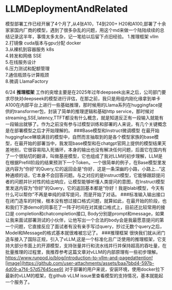 # LLMDeploymentAndRelated

模型部署工作已经开展了4个月了,从4张A10，T4到200+ H20和A100,部署了十余家家国内厂商的模型，遇到了很多杂乱的问题，用这个md来做一个陆陆续续的总结记录这半年，事情太多太杂，记一笔给以后留下点旧经验。
1.推理框架 vllm<br>
2.打镜像 cuda版本与gpu分配 docker<br>
3.从裸机到容器服务 k8s<br>
4.转发和网络 SSE<br>
5.在线服务设计<br>
6.压力测试和配额管理<br>
7.通信瓶颈与计算瓶颈<br>
8.微调 LlamaFactory<br>


6/24
**推理框架**
工作的突增主要是在2025年过年deepseek出来之后，公司部门要求尽快对deepseek的模型进行评估，在那之前，我只是用组内刚化缘拿到单卡A100在内部平台上进行一些基础推理，那时候用的Llama系列在huggingface提供的transformer包，封装了简单的推理逻辑和基础http service，那时候对streaming,SSE,latency,TTFT都没有什么概念，就是知道反正有一段输入就能有一段输出就够了。作为之前没有参与过模型训练和部署的人来说，有几个关键概念是在部署模型之后才开始理解的。
###Base模型和Instruct微调模型
在最开始huggingface琳琅满目的模型中，自然而言抽取到的是各个模型家族的base模型，在最开始的部署当中，我发现base模型和在chatgpt官网上提供的模型结果天差地别，它很容易陷入死循环，本身的输出也没有解决任何问题，后面它在国内有了一个很贴切的翻译，叫做基座模型，它也组成了我对LLM的初步理解，LLM是在根据Prefill阶段的结果预测下一个Token。一个很简单的例子，在Base模型里发送内容为“你好”的Query,它的返回会是“你好，这是一条深幽的小路，小路上...”这种通顺的话，它本身不会回答问题。与之对应的是Instruct模型，它能够跟踪提问者的问题并针对性的给出响应，让模型能够听懂人类提问的意图，在Instruct模型里发送内容为“你好”的Query，它的返回基本都是“你好！我是blabl模型，今天有什么可以帮你”不再是单纯的续写提问，而是开始了对话。
###标准输入输出接口
在闭门造车的时候，根本没有想过接口格式问题，就算如此，在最开始的阶段，也和我们下游demo的同事花了一阵子时间在对其接口格式上，目前还比较常用的接口是 completion和chatcompletion接口, Body分别是prompt和message，如果让我来面试部署测试的小伙伴，让他写出一个合法的body会是我最愿意提问的第一个问题，它直接反应了面试者有没有亲手写过query，抄过无数个query之后，Model和Message的格式基本就很难被忘记了。
###推理框架
很快我们就从闭门造车接入了国际正规，引入了vLLM,这是一个标准化且广泛使用的推理框架，它支持大部分市面上的开源模型，支持张量并行和流水线并行并保持超高的吞吐量，在批量推理的过程里，我推荐参考这篇文章对vLLM的内部原理有一些初步理解。https://www.runpod.io/blog/introduction-to-vllm-and-pagedattention![image](https://github.com/user-attachments/assets/baa7bbd4-597b-4d09-a7f4-57d57645cee9) 对于部署的用户来说，安装环境，使用docker拉下最新的vLLM的框架，在github vLLM issue里查看模型的支持情况，基本就能起一个服务了。
